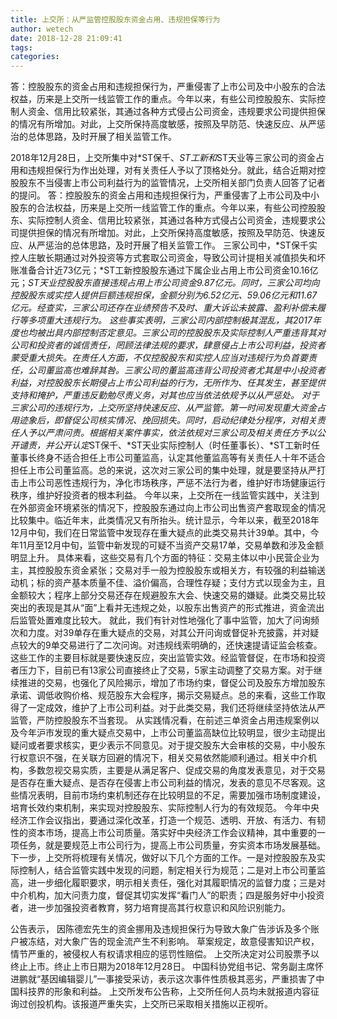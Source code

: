 ```yaml
---
title: 上交所：从严监管控股股东资金占用、违规担保等行为
author: wetech
date: 2018-12-28 21:09:41
tags: 
categories: 
---
```

答：控股股东的资金占用和违规担保行为，严重侵害了上市公司及中小股东的合法权益，历来是上交所一线监管工作的重点。今年以来，有些公司控股股东、实际控制人资金、信用比较紧张，其通过各种方式侵占公司资金，违规要求公司提供担保的情况有所增加。对此，上交所保持高度敏感，按照及早防范、快速反应、从严惩治的总体思路，及时开展了相关监管工作。
<!-- more -->
2018年12月28日，上交所集中对*ST保千、*ST工新和*ST天业等三家公司的资金占用和违规担保行为作出处理，对有关责任人予以了顶格处分。就此，结合近期对控股股东不当侵害上市公司利益行为的监管情况，上交所相关部门负责人回答了记者的提问。
答：控股股东的资金占用和违规担保行为，严重侵害了上市公司及中小股东的合法权益，历来是上交所一线监管工作的重点。今年以来，有些公司控股股东、实际控制人资金、信用比较紧张，其通过各种方式侵占公司资金，违规要求公司提供担保的情况有所增加。对此，上交所保持高度敏感，按照及早防范、快速反应、从严惩治的总体思路，及时开展了相关监管工作。
三家公司中，*ST保千实控人庄敏长期通过对外投资等方式套取公司资金，导致公司计提相关减值损失和坏账准备合计近73亿元；*ST工新控股股东通过下属企业占用上市公司资金10.16亿元；*ST天业控股股东直接违规占用上市公司资金9.87亿元。同时，三家公司均向控股股东或实控人提供巨额违规担保，金额分别为6.52亿元、59.06亿元和11.67亿元。经查实，三家公司还存在业绩预告不及时、重大诉讼未披露、盈利补偿未履行等多项重大违规行为。
这些事实表明，三家公司内部控制极其混乱，其2017年度也均被出具内部控制否定意见。三家公司的控股股东及实际控制人严重违背其对公司和投资者的诚信责任，罔顾法律法规的要求，肆意侵占上市公司利益，投资者蒙受重大损失。在责任人方面，不仅控股股东和实控人应当对违规行为负首要责任，公司董监高也难辞其咎。三家公司的董监高违背公司投资者尤其是中小投资者利益，对控股股东长期侵占上市公司利益的行为，无所作为、任其发生，甚至提供支持和掩护，严重违反勤勉尽责义务，对其也应当依法依规予以从严惩处。
对于三家公司的违规行为，上交所坚持快速反应、从严监管。第一时间发现重大资金占用迹象后，即督促公司核实情况、挽回损失。同时，启动纪律处分程序，对相关责任人予以严肃问责。根据相关案件事实，依法依规对三家公司及相关责任方予以公开谴责，并公开认定*ST保千、*ST天业实际控制人（时任董事长）、*ST工新时任董事长终身不适合担任上市公司董监高，认定其他董监高等有关责任人十年不适合担任上市公司董监高。总的来说，这次对三家公司的集中处理，就是要坚持从严打击上市公司恶性违规行为，净化市场秩序，严惩不法行为者，维护好市场健康运行秩序，维护好投资者的根本利益。
今年以来，上交所在一线监管实践中，关注到在外部资金环境紧张的情况下，控股股东通过向上市公司出售资产套取现金的情况比较集中。临近年末，此类情况又有所抬头。统计显示，今年以来，截至2018年12月中旬，我们在日常监管中发现存在重大疑点的此类交易共计39单。其中，今年11月至12月中旬，监管中新发现的可疑不当资产交易17单，交易单数和涉及金额明显上升。
具体来看，这些交易有几个方面的特征：交易主体以中小民营企业为主，其控股股东资金紧张；交易对手一般为控股股东或相关方，有较强的利益输送动机；标的资产基本质量不佳、溢价偏高，合理性存疑；支付方式以现金为主，且金额较大；程序上部分交易还存在规避股东大会、快速交易的嫌疑。此类交易比较突出的表现是其从“面”上看并无违规之处，以股东出售资产的形式推进，资金流出后监管处置难度比较大。
就此，我们有针对性地强化了事中监管，加大了问询频次和力度。对39单存在重大疑点的交易，对其公开问询或督促补充披露，并对疑点较大的9单交易进行了二次问询。对违规线索明确的，还快速提请证监会核查。这些工作的主要目标就是要快速反应，突出监管实效。经监管督促，在市场和投资者压力下，目前已有13家公司直接终止了交易，5家主动调整了交易方案。对于继续推进的交易，也强化了风险揭示，增加了市场约束，督促公司及股东方增加股东承诺、调低收购价格、规范股东大会程序，揭示交易疑点。总的来看，这些工作取得了一定成效，维护了上市公司利益。对于此类交易，我们还将继续坚持依法从严监管，严防控股股东不当套现。
从实践情况看，在前述三单资金占用违规案例以及今年沪市发现的重大疑点交易中，上市公司董监高缺位比较明显，很少主动提出疑问或者要求核实，更少表示不同意见。对于提交股东大会审核的交易，中小股东行权意识不强，在关联方回避的情况下，相关交易依然能顺利通过。相关中介机构，多数忽视交易实质，主要是从满足客户、促成交易的角度发表意见，对于交易是否存在重大疑点、是否存在侵害上市公司利益的情况，发表的意见不尽客观。这些情况表明，目前市场约束机制还存在比较明显的不足，需要加强市场制度建设，培育长效约束机制，来实现对控股股东、实际控制人行为的有效规范。
今年中央经济工作会议指出，要通过深化改革，打造一个规范、透明、开放、有活力、有韧性的资本市场，提高上市公司质量。落实好中央经济工作会议精神，其中重要的一项任务，就是要规范上市公司行为，提高上市公司质量，夯实资本市场发展基础。下一步，上交所将梳理有关情况，做好以下几个方面的工作。一是对控股股东及实际控制人，结合监管实践中发现的问题，制定相关行为规范；二是对上市公司董监高，进一步细化履职要求，明示相关责任，强化对其履职情况的监督力度；三是对中介机构，加大问责力度，督促其切实发挥“看门人”的职责；四是服务好中小投资者，进一步加强投资者教育，努力培育提高其行权意识和风险识别能力。
 
 
公告表示， 因陈德宏先生的资金挪用及违规担保行为导致大象广告涉诉及多个账户被冻结，对大象广告的现金流产生不利影响。
草案规定，故意侵害知识产权，情节严重的，被侵权人有权请求相应的惩罚性赔偿。
上交所决定对公司股票予以终止上市。终止上市日期为2018年12月28日。
中国科协党组书记、常务副主席怀进鹏就“基因编辑婴儿”一事接受采访，表示这次事件性质极其恶劣，严重损害了中国科技界的形象和利益。
上交所发布公告称，上交所任何人员均未就报道内容征询过创投机构。该报道严重失实，上交所已采取相关措施以正视听。
